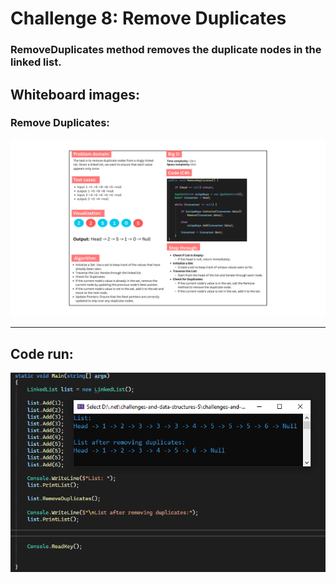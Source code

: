 # Challenge 8: Remove Duplicates

### RemoveDuplicates method removes the duplicate nodes in the linked list.

## Whiteboard images:

### Remove Duplicates:
![Remove Duplicates](LinkedList_RemoveDuplicates.png)

---

## Code run:
![Code run](codeRun.PNG)